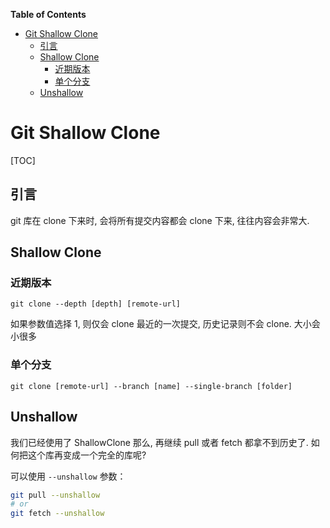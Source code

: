 <!-- START doctoc generated TOC please keep comment here to allow auto update -->
<!-- DON'T EDIT THIS SECTION, INSTEAD RE-RUN doctoc TO UPDATE -->
**Table of Contents**

- [Git Shallow Clone](#git-shallow-clone)
  - [引言](#%E5%BC%95%E8%A8%80)
  - [Shallow Clone](#shallow-clone)
    - [近期版本](#%E8%BF%91%E6%9C%9F%E7%89%88%E6%9C%AC)
    - [单个分支](#%E5%8D%95%E4%B8%AA%E5%88%86%E6%94%AF)
  - [Unshallow](#unshallow)

<!-- END doctoc generated TOC please keep comment here to allow auto update -->

# Git Shallow Clone

[TOC]

## 引言

git 库在 clone 下来时, 会将所有提交内容都会 clone 下来, 往往内容会非常大.

## Shallow Clone

### 近期版本

```shell
git clone --depth [depth] [remote-url]
```

如果参数值选择 1, 则仅会 clone 最近的一次提交, 历史记录则不会 clone. 大小会小很多

### 单个分支

```shell
git clone [remote-url] --branch [name] --single-branch [folder]
```



## Unshallow

我们已经使用了 ShallowClone 那么, 再继续 pull 或者 fetch 都拿不到历史了. 如何把这个库再变成一个完全的库呢?

可以使用 `--unshallow` 参数：

```sh
git pull --unshallow
# or
git fetch --unshallow
```

